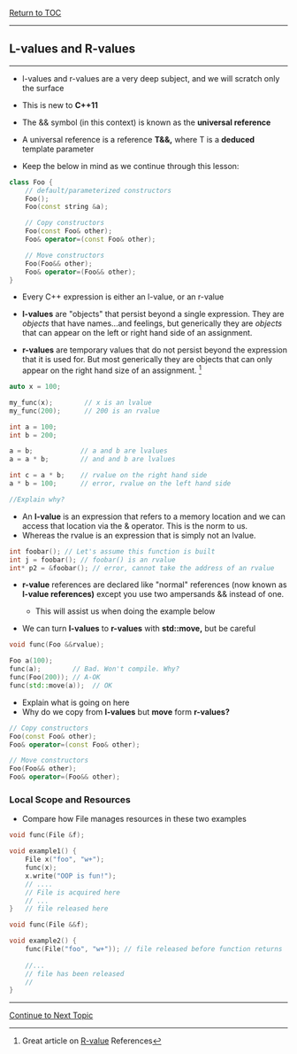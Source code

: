 <a href="https://github.com/CyberTrainingUSAF/10-Archive/blob/master/IQT-CPP_Programming/00-Table-of-Contents.md" > Return to TOC </a>

---

## L-values and R-values

---

* l-values and r-values are a very deep subject, and we will scratch only the surface
* This is new to **C++11**
* The && symbol \(in this context\) is known as the **universal reference**
* A universal reference is a reference **T&&,** where T is a **deduced** template parameter


* Keep the below in mind as we continue through this lesson:

```cpp
class Foo {
    // default/parameterized constructors
    Foo();
    Foo(const string &a);

    // Copy constructors
    Foo(const Foo& other);
    Foo& operator=(const Foo& other);

    // Move constructors
    Foo(Foo&& other);
    Foo& operator=(Foo&& other);
}
```

* Every C++ expression is either an l-value, or an r-value


* **l-values** are "objects" that persist beyond a single expression. They are *objects* that have names...and feelings, but generically they are *objects* that can appear on the left or right hand side of an assignment.


* **r-values** are temporary values that do not persist beyond the expression that it is used for. But most generically they are objects that can only appear on the right hand size of an assignment. [^1]

```cpp
auto x = 100;

my_func(x);        // x is an lvalue
my_func(200);      // 200 is an rvalue

int a = 100;
int b = 200;

a = b;            // a and b are lvalues
a = a * b;        // and and b are lvalues

int c = a * b;    // rvalue on the right hand side
a * b = 100;      // error, rvalue on the left hand side

//Explain why?
```

* An **l-value** is an expression that refers to a memory location  and we can access that location via the & operator. This is the norm to us. 
* Whereas the rvalue is an expression that is simply not an lvalue. 

```cpp
int foobar(); // Let's assume this function is built
int j = foobar(); // foobar() is an rvalue
int* p2 = &foobar(); // error, cannot take the address of an rvalue
```

* **r-value** references are declared like "normal" references \(now known as **l-value references\)** except you use two ampersands && instead of one. 
  * This will assist us when doing the example below


* We can turn **l-values** to **r-values** with **std::move,** but be careful

```cpp
void func(Foo &&rvalue);

Foo a(100);
func(a);        // Bad. Won't compile. Why?
func(Foo(200)); // A-OK
func(std::move(a));  // OK
```

* Explain what is going on here
* Why do we copy from **l-values** but **move** form **r-values?**

```cpp
// Copy constructors
Foo(const Foo& other);
Foo& operator=(const Foo& other);

// Move constructors
Foo(Foo&& other);
Foo& operator=(Foo&& other);
```

### Local Scope and Resources

* Compare how File manages resources in these two examples

```cpp
void func(File &f);

void example1() {
    File x("foo", "w+");
    func(x);
    x.write("OOP is fun!");
    // ....
    // File is acquired here
    // ...
}   // file released here
```

```cpp
void func(File &&f);

void example2() {
    func(File("foo", "w+")); // file released before function returns
    
    //...
    // file has been released
    //
}
```

[^1]: Great article on [R-value](http://thbecker.net/articles/rvalue_references/section_01.html) References

---

<a href="https://github.com/CyberTrainingUSAF/10-Archive/blob/master/IQT-CPP_Programming/ch05_Resource_Management/5.05_unique-pointers-heap-sharing-resources.md" > Continue to Next Topic </a>
